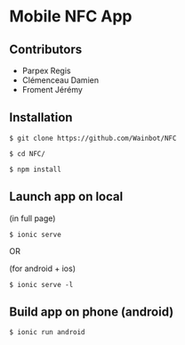 # Mobile NFC App

## Contributors

* Parpex Regis
* Clémenceau Damien
* Froment Jérémy


## Installation

`$ git clone https://github.com/Wainbot/NFC`

`$ cd NFC/`

`$ npm install`


## Launch app on local

(in full page)

`$ ionic serve`


OR


(for android + ios)

`$ ionic serve -l`


## Build app on phone (android)

`$ ionic run android`